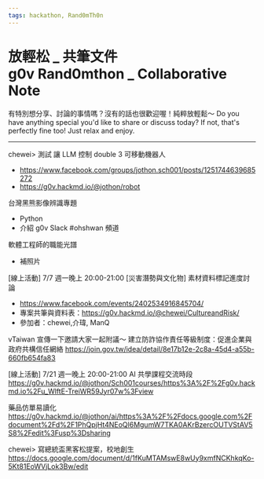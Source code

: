 ```yaml
---
tags: hackathon, Rand0mTh0n
---
```


# 放輕松 _ 共筆文件<br>g0v Rand0mthon _ Collaborative Note

有特別想分享、討論的事情嗎？沒有的話也很歡迎喔！純粹放輕鬆～
Do you have anything special you'd like to share or discuss today? If not, that's perfectly fine too! Just relax and enjoy.

---

chewei> 測試 讓 LLM 控制 double 3 可移動機器人 
- https://www.facebook.com/groups/jothon.sch001/posts/1251744639685272
- https://g0v.hackmd.io/@jothon/robot

台灣黑熊影像辨識專題
- Python 
- 介紹 g0v Slack #ohshwan 頻道

軟體工程師的職能光譜
- 補照片


[線上活動] 7/7 週一晚上 20:00-21:00 [災害潛勢與文化物] 素材資料標記進度討論
- https://www.facebook.com/events/2402534916845704/
- 專案共筆與資料表：https://g0v.hackmd.io/@chewei/CultureandRisk/
- 參加者：chewei,介瑋, ManQ

vTaiwan 宣傳一下邀請大家一起附議～
建立防詐協作責任等級制度：促進企業與政府共構信任網絡
https://join.gov.tw/idea/detail/8e17b12e-2c8a-45d4-a55b-660fb654fa83

[線上活動] 7/21 週一晚上 20:00-21:00 AI 共學課程交流時段
https://g0v.hackmd.io/@jothon/Sch001courses/https%3A%2F%2Fg0v.hackmd.io%2Fu_WlftE-TreiWR59Jyr07w%3Fview

藥品仿單易讀化
https://g0v.hackmd.io/@jothon/ai/https%3A%2F%2Fdocs.google.com%2Fdocument%2Fd%2F1PhQpjHt4NEoQl6MgumW7TKA0AKrBzercOUTVStAV5S8%2Fedit%3Fusp%3Dsharing

chewei> 寫總統盃黑客松提案，校地創生
https://docs.google.com/document/d/1fKuMTAMswE8wUy9xmfNCKhkqKo-5Kt81EoWVjLok3Bw/edit